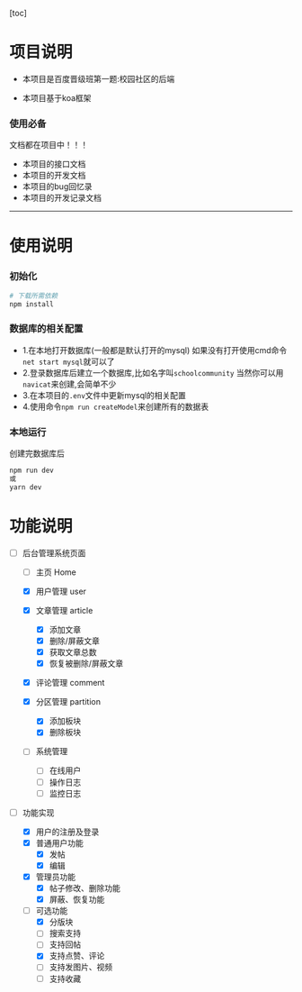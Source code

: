 <!--
 * @Author: 41
 * @Date: 2022-02-15 14:52:44
 * @LastEditors: cos
 * @LastEditTime: 2022-02-25 17:59:04
 * @Description: 项目说明、启动、功能介绍
-->
[toc]
# 项目说明
- 本项目是百度晋级班第一题:校园社区的后端

- 本项目基于koa框架

### 使用必备
文档都在项目中！！！
- 本项目的接口文档
- 本项目的开发文档
- 本项目的bug回忆录
- 本项目的开发记录文档
***
# 使用说明
### 初始化
```bash
# 下载所需依赖
npm install
```
### 数据库的相关配置
- 1.在本地打开数据库(一般都是默认打开的mysql)
如果没有打开使用cmd命令`net start mysql`就可以了
- 2.登录数据库后建立一个数据库,比如名字叫`schoolcommunity`
当然你可以用`navicat`来创建,会简单不少
- 3.在本项目的`.env`文件中更新mysql的相关配置
- 4.使用命令`npm run createModel`来创建所有的数据表

### 本地运行

创建完数据库后
```bash
npm run dev
或
yarn dev
```



# 功能说明

- [ ] 后台管理系统页面

  - [ ] 主页 Home

  - [x] 用户管理 user

  - [x] 文章管理 article

    - [x] 添加文章
    - [x] 删除/屏蔽文章
    - [x] 获取文章总数
    - [x] 恢复被删除/屏蔽文章

  - [x] 评论管理 comment 

  - [x] 分区管理 partition

    - [x] 添加板块
    - [x] 删除板块

  - [ ] 系统管理

    - [ ] 在线用户
    - [ ] 操作日志
    - [ ] 监控日志
- [ ] 功能实现

  - [x] 用户的注册及登录
  - [x] 普通用户功能
    - [x] 发帖
    - [x] 编辑
  - [x] 管理员功能
    - [x] 帖子修改、删除功能
    - [x] 屏蔽、恢复功能
  - [ ] 可选功能
    - [x] 分版块
    - [ ] 搜索支持
    - [ ] 支持回帖
    - [x] 支持点赞、评论
    - [ ] 支持发图片、视频
    - [ ] 支持收藏